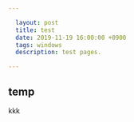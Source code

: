 ```yaml
---

  layout: post
  title: test
  date: 2019-11-19 16:00:00 +0900
  tags: windows
  description: test pages. 

---
```



## temp

kkk



